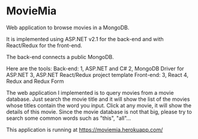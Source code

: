 # MovieMia
Web application to browse movies in a MongoDB.

It is implemented using ASP.NET v2.1 for the back-end and with React/Redux for the front-end.

The back-end connects a public MongoDB.

Here are the tools:
Back-end:
1, ASP.NET and C#
2, MongoDB Driver for ASP.NET
3, ASP.NET React/Redux project template
Front-end:
3, React
4, Redux and Redux Form

The web application I implemented is to query movies from a movie database. Just search the movie title and it will show the list of the movies whose titles contain the word you input. Click at any movie, it will show the details of this movie. Since the movie database is not that big, please try to search some common words such as "this", "all"...

This application is running at https://moviemia.herokuapp.com/
